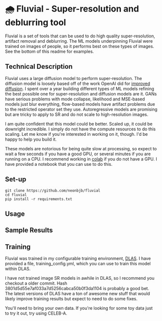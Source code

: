 # 🌧️ Fluvial - Super-resolution and deblurring tool

Fluvial is a set of tools that can be used to do high quality super-resolution, artifact removal and deblurring. The ML models underpinning Fluvial were trained on images of people, so it performs best on these types of images. See the bottom of this readme for examples.

## Technical Description

Fluvial uses a large diffusion model to perform super-resolution. The diffusion model is loosely based off of the work OpenAI did for [improved diffusion](https://github.com/openai/improved-diffusion). I spent over a year building different types of ML models refining the best possible one for super-resolution and diffusion models are it. GANs have serious problems with mode collapse, likelihood and MSE-based models just blur everything, flow-based models have artifact problems due to the restricted operator set they use. Autoregressive models are promising but are tricky to apply to SR and do not scale to high-resolution images.

I am quite confident that this model could be better. Scaled up, it could be downright incredible. I simply do not have the compute resources to do this scaling. Let me know if you're interested in working on it, though. I'd be happy to help you build it.

These models are notorious for being quite slow at processing, so expect to wait a few seconds if you have a good GPU, or several minutes if you are running on a CPU. I recommend working in [colab](https://colab.research.google.com/) if you do not have a GPU. I have provided a notebook that you can use to do this.

## Set-up

```shell
git clone https://github.com/neonbjb/fluvial
cd fluvial
pip install -r requirements.txt
```

## Usage

## Sample Results

## Training

Fluvial was trained in my configurable training environment, [DLAS](https://github.com/neonbjb/DL-Art-School). I have provided a file, training_config.yml, which you can use to train this model within DLAS. 

I have not trained image SR models in awhile in DLAS, so I recommend you checkout a older commit. Hash 3801d5d55e7af033a7d5256cabca50b0f3da1104 is probably a good bet. The latest versions of DLAS have a ton of awesome new stuff that would likely improve training results but expect to need to do some fixes. 

You'll need to bring your own data. If you're looking for some toy data just to try it out, try using CELEB-A.

